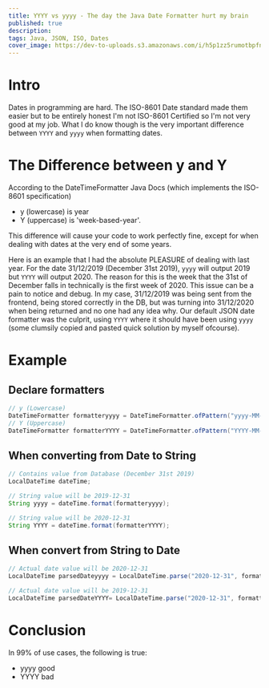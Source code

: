 ```yaml
---
title: YYYY vs yyyy - The day the Java Date Formatter hurt my brain 
published: true
description: 
tags: Java, JSON, ISO, Dates
cover_image: https://dev-to-uploads.s3.amazonaws.com/i/h5p1zz5rumotbpfnob3j.png
---
```


# Intro
Dates in programming are hard. The ISO-8601 Date standard made them easier but to be entirely honest I'm not ISO-8601 Certified so I'm not very good at my job. What I do know though is the very important difference between `YYYY` and `yyyy` when formatting dates.

# The Difference between y and Y
According to the DateTimeFormatter Java Docs (which implements the ISO-8601 specification)
 - y (lowercase) is year
 - Y (uppercase) is 'week-based-year'.

This difference will cause your code to work perfectly fine, except for when dealing with dates at the very end of some years. 

Here is an example that I had the absolute PLEASURE of dealing with last year. For the date 31/12/2019 (December 31st 2019), `yyyy` will output 2019 but `YYYY` will output 2020. The reason for this is the week that the 31st of December falls in technically is the first week of 2020. This issue can be a pain to notice and debug.
In my case, 31/12/2019 was being sent from the frontend, being stored correctly in the DB, but was turning into 31/12/2020 when being returned and no one had any idea why. Our default JSON date formatter was the culprit, using `YYYY` where it should have been using `yyyy` (some clumsily copied and pasted quick solution by myself ofcourse).

# Example

## Declare formatters
```java
// y (Lowercase) 
DateTimeFormatter formatteryyyy = DateTimeFormatter.ofPattern("yyyy-MM-dd");
// Y (Uppercase)
DateTimeFormatter formatterYYYY = DateTimeFormatter.ofPattern("YYYY-MM-dd");
```
## When converting from Date to String
```java
// Contains value from Database (December 31st 2019) 
LocalDateTime dateTime;

// String value will be 2019-12-31
String yyyy = dateTime.format(formatteryyyy);

// String value will be 2020-12-31
String YYYY = dateTime.format(formatterYYYY);
```
## When convert from String to Date
```java
// Actual date value will be 2020-12-31
LocalDateTime parsedDateyyyy = LocalDateTime.parse("2020-12-31", formatteryyyy); 

// Actual date value will be 2019-12-31
LocalDateTime parsedDateYYYY= LocalDateTime.parse("2020-12-31", formatterYYYY);  
```

# Conclusion 
In 99% of use cases, the following is true:
 - yyyy good
 - YYYY bad

